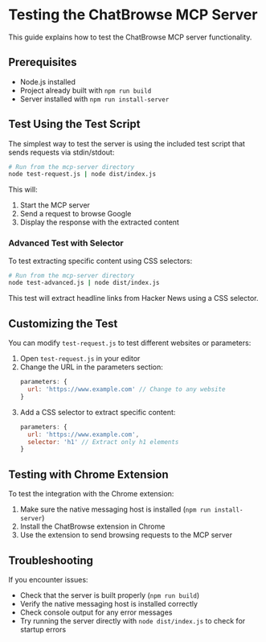 # Testing the ChatBrowse MCP Server

This guide explains how to test the ChatBrowse MCP server functionality.

## Prerequisites

- Node.js installed
- Project already built with `npm run build`
- Server installed with `npm run install-server`

## Test Using the Test Script

The simplest way to test the server is using the included test script that sends requests via stdin/stdout:

```bash
# Run from the mcp-server directory
node test-request.js | node dist/index.js
```

This will:
1. Start the MCP server
2. Send a request to browse Google
3. Display the response with the extracted content

### Advanced Test with Selector

To test extracting specific content using CSS selectors:

```bash
# Run from the mcp-server directory
node test-advanced.js | node dist/index.js
```

This test will extract headline links from Hacker News using a CSS selector.

## Customizing the Test

You can modify `test-request.js` to test different websites or parameters:

1. Open `test-request.js` in your editor
2. Change the URL in the parameters section:
   ```javascript
   parameters: {
     url: 'https://www.example.com' // Change to any website
   }
   ```
3. Add a CSS selector to extract specific content:
   ```javascript
   parameters: {
     url: 'https://www.example.com',
     selector: 'h1' // Extract only h1 elements
   }
   ```

## Testing with Chrome Extension

To test the integration with the Chrome extension:

1. Make sure the native messaging host is installed (`npm run install-server`)
2. Install the ChatBrowse extension in Chrome
3. Use the extension to send browsing requests to the MCP server

## Troubleshooting

If you encounter issues:

- Check that the server is built properly (`npm run build`)
- Verify the native messaging host is installed correctly
- Check console output for any error messages
- Try running the server directly with `node dist/index.js` to check for startup errors 